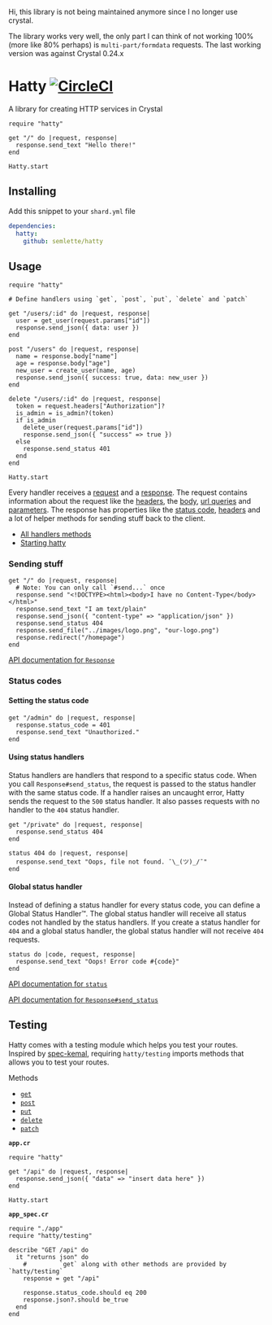 Hi, this library is not being maintained anymore since I no longer use crystal.

The library works very well, the only part I can think of not working 100% (more like 80% perhaps) is `multi-part/formdata` requests. The last working version was against Crystal 0.24.x

# Hatty [![CircleCI](https://circleci.com/gh/semlette/hatty.svg?style=svg)](https://circleci.com/gh/semlette/hatty)

A library for creating HTTP services in Crystal

```crystal
require "hatty"

get "/" do |request, response|
  response.send_text "Hello there!"
end

Hatty.start
```

## Installing

Add this snippet to your `shard.yml` file

```yml
dependencies:
  hatty:
    github: semlette/hatty
```

## Usage

```crystal
require "hatty"

# Define handlers using `get`, `post`, `put`, `delete` and `patch`

get "/users/:id" do |request, response|
  user = get_user(request.params["id"])
  response.send_json({ data: user })
end

post "/users" do |request, response|
  name = response.body["name"]
  age = response.body["age"]
  new_user = create_user(name, age)
  response.send_json({ success: true, data: new_user })
end

delete "/users/:id" do |request, response|
  token = request.headers["Authorization"]?
  is_admin = is_admin?(token)
  if is_admin
    delete_user(request.params["id"])
    response.send_json({ "success" => true })
  else
    response.send_status 401
  end
end

Hatty.start
```

Every handler receives a [request](https://semlette.github.io/hatty/Hatty/Request) and a [response](https://semlette.github.io/hatty/Hatty/Response). The request contains information about the request like the [headers](), the [body](https://semlette.github.io/hatty/Hatty/Request#body-instance-method), [url queries]() and [parameters](https://semlette.github.io/hatty/Hatty/Request#params%3AHash%28String%2CString%29-instance-method). The response has properties like the [status code](), [headers](https://semlette.github.io/hatty/Hatty/Response#headers%3AHTTP%3A%3AHeaders-instance-method) and a lot of helper methods for sending stuff back to the client.

* [All handlers methods](https://semlette.github.io/hatty/toplevel.html)
* [Starting hatty](https://semlette.github.io/hatty/Hatty#start%28port%3D3000%29-class-method)

### Sending stuff

```crystal
get "/" do |request, response|
  # Note: You can only call `#send...` once
  response.send "<!DOCTYPE><html><body>I have no Content-Type</body></html>"
  response.send_text "I am text/plain"
  response.send_json({ "content-type" => "application/json" })
  response.send_status 404
  response.send_file("../images/logo.png", "our-logo.png")
  response.redirect("/homepage")
end
```

[API documentation for `Response`](https://semlette.github.io/hatty/Hatty/Response)

### Status codes

#### Setting the status code

```crystal
get "/admin" do |request, response|
  response.status_code = 401
  response.send_text "Unauthorized."
end
```

#### Using status handlers

Status handlers are handlers that respond to a specific status code. When you call `Response#send_status`, the request is passed to the status handler with the same status code. If a handler raises an uncaught error, Hatty sends the request to the `500` status handler. It also passes requests with no handler to the `404` status handler.

```crystal
get "/private" do |request, response|
  response.send_status 404
end

status 404 do |request, response|
  response.send_text "Oops, file not found. ¯\_(ツ)_/¯"
end
```

#### Global status handler

Instead of defining a status handler for every status code, you can define a Global Status Handler™. The global status handler will receive all status codes not handled by the status handlers. If you create a status handler for `404` and a global status handler, the global status handler will not receive `404` requests.

```crystal
status do |code, request, response|
  response.send_text "Oops! Error code #{code}"
end
```

[API documentation for `status`](https://semlette.github.io/hatty/toplevel.html#status%28code%2C%26handler%3AHatty%3A%3AHandler%29-class-method)

[API documentation for `Response#send_status`](https://semlette.github.io/hatty/Hatty/Response#send_status%28status_code%29%3ANil-instance-method)

## Testing

Hatty comes with a testing module which helps you test your routes. Inspired by [spec-kemal](https://github.com/kemalcr/spec-kemal), requiring `hatty/testing` imports methods that allows you to test your routes.

Methods

* [`get`](https://semlette.github.io/hatty/toplevel#get%28resource%2Cheaders%3AHTTP%3A%3AHeaders%3F%3Dnil%2Cbody%3AString%3F%3Dnil%29%3AHatty%3A%3ATesting%3A%3AResponse-class-method)
* [`post`](https://semlette.github.io/hatty/toplevel#post%28resource%2Cheaders%3AHTTP%3A%3AHeaders%3F%3Dnil%2Cbody%3AString%3F%3Dnil%29%3AHatty%3A%3ATesting%3A%3AResponse-class-method)
* [`put`](https://semlette.github.io/hatty/toplevel#put%28resource%2Cheaders%3AHTTP%3A%3AHeaders%3F%3Dnil%2Cbody%3AString%3F%3Dnil%29%3AHatty%3A%3ATesting%3A%3AResponse-class-method)
* [`delete`](https://semlette.github.io/hatty/toplevel#delete%28resource%2Cheaders%3AHTTP%3A%3AHeaders%3F%3Dnil%2Cbody%3AString%3F%3Dnil%29%3AHatty%3A%3ATesting%3A%3AResponse-class-method)
* [`patch`](https://semlette.github.io/hatty/toplevel#patch%28resource%2Cheaders%3AHTTP%3A%3AHeaders%3F%3Dnil%2Cbody%3AString%3F%3Dnil%29%3AHatty%3A%3ATesting%3A%3AResponse-class-method)

**`app.cr`**

```crystal
require "hatty"

get "/api" do |request, response|
  response.send_json({ "data" => "insert data here" })
end

Hatty.start
```

**`app_spec.cr`**

```crystal
require "./app"
require "hatty/testing"

describe "GET /api" do
  it "returns json" do
    #         `get` along with other methods are provided by `hatty/testing`
    response = get "/api"

    response.status_code.should eq 200
    response.json?.should be_true
  end
end
```

